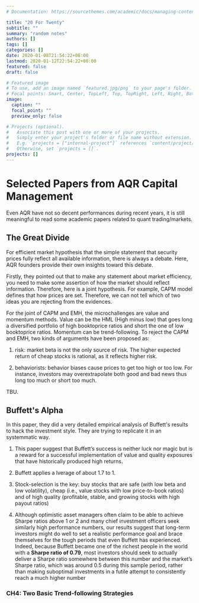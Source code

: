 ```yaml
---
# Documentation: https://sourcethemes.com/academic/docs/managing-content/

title: "20 For Twenty"
subtitle: ""
summary: "random notes"
authors: []
tags: []
categories: []
date: 2020-01-08T21:54:22+08:00
lastmod: 2020-01-12T22:54:22+08:00
featured: false
draft: false

# Featured image
# To use, add an image named `featured.jpg/png` to your page's folder.
# Focal points: Smart, Center, TopLeft, Top, TopRight, Left, Right, BottomLeft, Bottom, BottomRight.
image:
  caption: ""
  focal_point: ""
  preview_only: false

# Projects (optional).
#   Associate this post with one or more of your projects.
#   Simply enter your project's folder or file name without extension.
#   E.g. `projects = ["internal-project"]` references `content/project/deep-learning/index.md`.
#   Otherwise, set `projects = []`.
projects: []
---
```


# Selected Papers from AQR Capital Management

Even AQR have not so decent performances during recent years, it is still meaningful to read some academic papers related to quant trading/markets.


## The Great Divide 

For efficient market hypothesis that the simple statement that security prices fully reflect all available information, there is always a debate. Here, AQR founders provide their own insights toward this debate. 

Firstly, they pointed out that to make any statement about market efficiency, you need to make some assertion of how the market should reflect information. Therefore, here is a joint hypothesis. For example, CAPM model defines that how prices are set. Therefore, we can not tell which of two ideas you are rejecting from the evidences. 

For the joint of CAPM and EMH, the microchallenges are value and momentum methods. Value can be the HML (High minus low) that goes long a diversified portfolio of high booktoprice ratios and short the one of low booktoprice ratios. Momentum can be trend-following. To reject the CAPM and EMH, two kinds of arguments have been proposed as:

1. risk: market beta is not the only source of risk. The higher expected return of cheap stocks is rational, as it reflects higher risk.

2. behaviorists: behavior biases cause prices to get too high or too low. For instance, investors may overextrapolate both good and bad news thus long too much or short too much.

TBU.

## Buffett's Alpha

In this paper, they did a very detailed empirical analysis of Buffett's results to hack the investment style. They are trying to replicate it in an systemmatic way. 
 
1. This paper suggest that Buffett’s success is neither luck nor magic but is a reward for a successful implementation of value and quality exposures that have historically produced high returns. 

2. Buffett applies a lverage of about 1.7 to 1.

3. Stock-selection is the key: buy stocks that are safe (with low beta and low volatility), cheap (i.e., value stocks with low price-to-book ratios) and of high quality (profitable, stable, and growing stocks with high payout ratios)

4. Although optimistic asset managers often claim to be able to achieve Sharpe ratios above 1 or
2 and many chief investment officers seek similarly high performance numbers, our results
suggest that long-term investors might do well to set a realistic performance goal and brace
themselves for the tough periods that even Buffett has experienced. Indeed, because Buffett became one of the richest people in the world with a **Sharpe ratio of 0.79**, most investors should seek to actually deliver a Sharpe ratio somewhere between this number and the
market’s Sharpe ratio, which was around 0.5 during this sample period, rather than making
suboptimal investments in a futile attempt to consistently reach a much higher number

### CH4: Two Basic Trend-following Strategies

